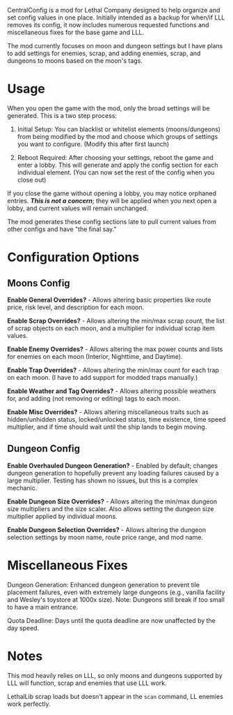 CentralConfig is a mod for Lethal Company designed to help organize and set config values in one place. Initially intended as a backup for when/if LLL removes its config, it now includes numerous requested functions and miscellaneous fixes for the base game and LLL.

The mod currently focuses on moon and dungeon settings but I have plans to add settings for enemies, scrap, and adding enemies, scrap, and dungeons to moons based on the moon's tags.

# Usage
When you open the game with the mod, only the broad settings will be generated. This is a two step process:

1. Initial Setup: You can blacklist or whitelist elements (moons/dungeons) from being modified by the mod and choose which groups of settings you want to configure. (Modify this after first launch)

2. Reboot Required: After choosing your settings, reboot the game and enter a lobby. This will generate and apply the config section for each individual element. (You can now set the rest of the config when you close out)

If you close the game without opening a lobby, you may notice orphaned entries. ***This is not a concern***; they will be applied when you next open a lobby, and current values will remain unchanged.

The mod generates these config sections late to pull current values from other configs and have "the final say."
# Configuration Options
## Moons Config
**Enable General Overrides?** -
Allows altering basic properties like route price, risk level, and description for each moon.

**Enable Scrap Overrides?** -
Allows altering the min/max scrap count, the list of scrap objects on each moon, and a multiplier for individual scrap item values.

**Enable Enemy Overrides?** -
Allows altering the max power counts and lists for enemies on each moon (Interior, Nighttime, and Daytime).

**Enable Trap Overrides?** -
Allows altering the min/max count for each trap on each moon. (I have to add support for modded traps manually.)

**Enable Weather and Tag Overrides?** -
Allows altering possible weathers for, and adding (not removing or editing) tags to each moon.

**Enable Misc Overrides?** -
Allows altering miscellaneous traits such as hidden/unhidden status, locked/unlocked status, time existence, time speed multiplier, and if time should wait until the ship lands to begin moving.
## Dungeon Config
**Enable Overhauled Dungeon Generation?** -
Enabled by default; changes dungeon generation to hopefully prevent any loading failures caused by a large multiplier. Testing has shown no issues, but this is a complex mechanic.

**Enable Dungeon Size Overrides?** -
Allows altering the min/max dungeon size multipliers and the size scaler. Also allows setting the dungeon size multiplier applied by individual moons.

**Enable Dungeon Selection Overrides?** -
Allows altering the dungeon selection settings by moon name, route price range, and mod name.
# Miscellaneous Fixes
Dungeon Generation: Enhanced dungeon generation to prevent tile placement failures, even with extremely large dungeons (e.g., vanilla facility and Wesley's toystore at 1000x size).
Note: Dungeons still break if too small to have a main entrance.

Quota Deadline: Days until the quota deadline are now unaffected by the day speed.
# Notes
This mod heavily relies on LLL, so only moons and dungeons supported by LLL will function, scrap and enemies that use LLL work.

LethalLib scrap loads but doesn't appear in the `scan` command, LL enemies work perfectly.
